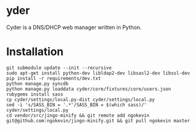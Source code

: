 yder
=====

Cyder is a DNS/DHCP web manager written in Python.

Installation
============

```
git submodule update --init --recursive
sudo apt-get install python-dev libldap2-dev libsasl2-dev libssl-dev
pip install -r requirements/dev.txt
python manage.py syncdb
python manage.py loaddata cyder/core/fixtures/core/users.json
rubygems install sass
cp cyder/settings/local.py-dist cyder/settings/local.py
sed -i 's/SASS_BIN = '.*'/SASS_BIN = $(which sass)/' cyder/settings/local.py
cd vendor/src/jingo-minify && git remote add ngokevin git@github.com:ngokevin/jingo-minify.git && git pull ngokevin master
```

